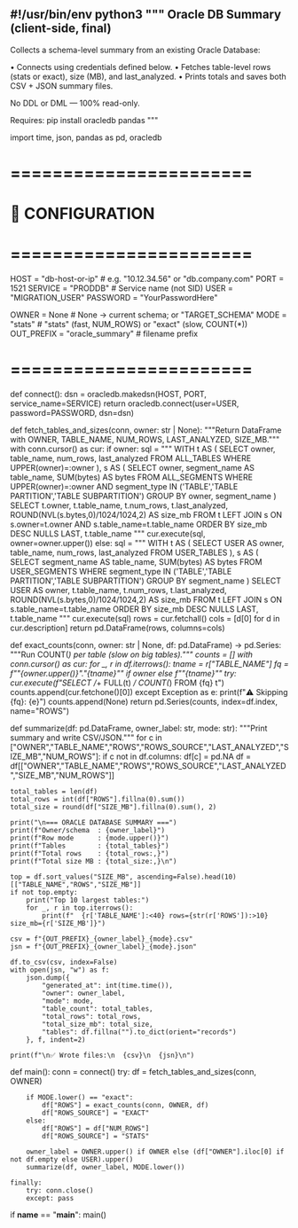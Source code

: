 #!/usr/bin/env python3
"""
Oracle DB Summary (client-side, final)
-------------------------------------
Collects a schema-level summary from an existing Oracle Database:

• Connects using credentials defined below.
• Fetches table-level rows (stats or exact), size (MB), and last_analyzed.
• Prints totals and saves both CSV + JSON summary files.

No DDL or DML — 100% read-only.

Requires: pip install oracledb pandas
"""

import time, json, pandas as pd, oracledb

# =======================
# 🔧 CONFIGURATION
# =======================
HOST        = "db-host-or-ip"     # e.g. "10.12.34.56" or "db.company.com"
PORT        = 1521
SERVICE     = "PRODDB"            # Service name (not SID)
USER        = "MIGRATION_USER"
PASSWORD    = "YourPasswordHere"

OWNER       = None                # None → current schema; or "TARGET_SCHEMA"
MODE        = "stats"             # "stats" (fast, NUM_ROWS) or "exact" (slow, COUNT(*))
OUT_PREFIX  = "oracle_summary"    # filename prefix
# =======================


def connect():
    dsn = oracledb.makedsn(HOST, PORT, service_name=SERVICE)
    return oracledb.connect(user=USER, password=PASSWORD, dsn=dsn)


def fetch_tables_and_sizes(conn, owner: str | None):
    """Return DataFrame with OWNER, TABLE_NAME, NUM_ROWS, LAST_ANALYZED, SIZE_MB."""
    with conn.cursor() as cur:
        if owner:
            sql = """
            WITH t AS (
              SELECT owner, table_name, num_rows, last_analyzed
              FROM ALL_TABLES
              WHERE UPPER(owner)=:owner
            ),
            s AS (
              SELECT owner, segment_name AS table_name, SUM(bytes) AS bytes
              FROM ALL_SEGMENTS
              WHERE UPPER(owner)=:owner
                AND segment_type IN ('TABLE','TABLE PARTITION','TABLE SUBPARTITION')
              GROUP BY owner, segment_name
            )
            SELECT t.owner, t.table_name, t.num_rows, t.last_analyzed,
                   ROUND(NVL(s.bytes,0)/1024/1024,2) AS size_mb
            FROM t LEFT JOIN s
              ON s.owner=t.owner AND s.table_name=t.table_name
            ORDER BY size_mb DESC NULLS LAST, t.table_name
            """
            cur.execute(sql, owner=owner.upper())
        else:
            sql = """
            WITH t AS (
              SELECT USER AS owner, table_name, num_rows, last_analyzed
              FROM USER_TABLES
            ),
            s AS (
              SELECT segment_name AS table_name, SUM(bytes) AS bytes
              FROM USER_SEGMENTS
              WHERE segment_type IN ('TABLE','TABLE PARTITION','TABLE SUBPARTITION')
              GROUP BY segment_name
            )
            SELECT USER AS owner, t.table_name, t.num_rows, t.last_analyzed,
                   ROUND(NVL(s.bytes,0)/1024/1024,2) AS size_mb
            FROM t LEFT JOIN s ON s.table_name=t.table_name
            ORDER BY size_mb DESC NULLS LAST, t.table_name
            """
            cur.execute(sql)
        rows = cur.fetchall()
        cols = [d[0] for d in cur.description]
    return pd.DataFrame(rows, columns=cols)


def exact_counts(conn, owner: str | None, df: pd.DataFrame) -> pd.Series:
    """Run COUNT(*) per table (slow on big tables)."""
    counts = []
    with conn.cursor() as cur:
        for _, r in df.iterrows():
            tname = r["TABLE_NAME"]
            fq = f"\"{owner.upper()}\".\"{tname}\"" if owner else f"\"{tname}\""
            try:
                cur.execute(f"SELECT /*+ FULL(t) */ COUNT(*) FROM {fq} t")
                counts.append(cur.fetchone()[0])
            except Exception as e:
                print(f"⚠️  Skipping {fq}: {e}")
                counts.append(None)
    return pd.Series(counts, index=df.index, name="ROWS")


def summarize(df: pd.DataFrame, owner_label: str, mode: str):
    """Print summary and write CSV/JSON."""
    for c in ["OWNER","TABLE_NAME","ROWS","ROWS_SOURCE","LAST_ANALYZED","SIZE_MB","NUM_ROWS"]:
        if c not in df.columns: df[c] = pd.NA
    df = df[["OWNER","TABLE_NAME","ROWS","ROWS_SOURCE","LAST_ANALYZED","SIZE_MB","NUM_ROWS"]]

    total_tables = len(df)
    total_rows = int(df["ROWS"].fillna(0).sum())
    total_size = round(df["SIZE_MB"].fillna(0).sum(), 2)

    print("\n=== ORACLE DATABASE SUMMARY ===")
    print(f"Owner/schema  : {owner_label}")
    print(f"Row mode      : {mode.upper()}")
    print(f"Tables        : {total_tables}")
    print(f"Total rows    : {total_rows:,}")
    print(f"Total size MB : {total_size:,}\n")

    top = df.sort_values("SIZE_MB", ascending=False).head(10)[["TABLE_NAME","ROWS","SIZE_MB"]]
    if not top.empty:
        print("Top 10 largest tables:")
        for _, r in top.iterrows():
            print(f"  {r['TABLE_NAME']:<40} rows={str(r['ROWS']):>10}  size_mb={r['SIZE_MB']}")

    csv = f"{OUT_PREFIX}_{owner_label}_{mode}.csv"
    jsn = f"{OUT_PREFIX}_{owner_label}_{mode}.json"

    df.to_csv(csv, index=False)
    with open(jsn, "w") as f:
        json.dump({
            "generated_at": int(time.time()),
            "owner": owner_label,
            "mode": mode,
            "table_count": total_tables,
            "total_rows": total_rows,
            "total_size_mb": total_size,
            "tables": df.fillna("").to_dict(orient="records")
        }, f, indent=2)

    print(f"\n✅ Wrote files:\n  {csv}\n  {jsn}\n")


def main():
    conn = connect()
    try:
        df = fetch_tables_and_sizes(conn, OWNER)

        if MODE.lower() == "exact":
            df["ROWS"] = exact_counts(conn, OWNER, df)
            df["ROWS_SOURCE"] = "EXACT"
        else:
            df["ROWS"] = df["NUM_ROWS"]
            df["ROWS_SOURCE"] = "STATS"

        owner_label = OWNER.upper() if OWNER else (df["OWNER"].iloc[0] if not df.empty else USER).upper()
        summarize(df, owner_label, MODE.lower())

    finally:
        try: conn.close()
        except: pass


if __name__ == "__main__":
    main()